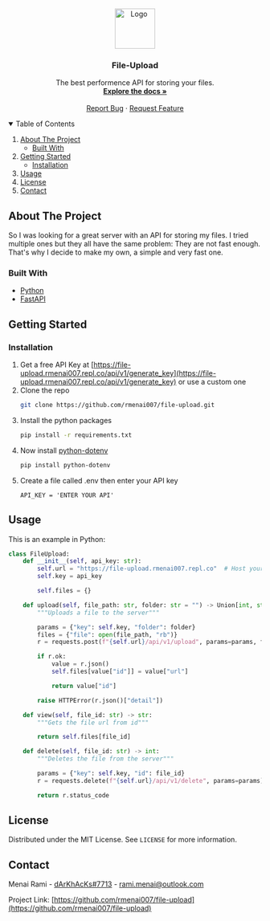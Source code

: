 <!-- PROJECT LOGO -->
<br />
<p align="center">
  <a href="https://github.com/rmenai007/file-upload">
    <img src="https://image.flaticon.com/icons/png/512/2165/2165703.png" alt="Logo" width="80" height="80">
  </a>

<h3 align="center">File-Upload</h3>

  <p align="center">
    The best performence API for storing your files.
    <br />
    <a href="https://file-upload.rmenai007.repl.co/api/v1/docs"><strong>Explore the docs »</strong></a>
    <br />
    <br />
    <a href="https://github.com/rmenai007/file-upload/issues">Report Bug</a>
    ·
    <a href="https://github.com/rmenai007/file-upload/issues">Request Feature</a>
  </p>
</p>



<!-- TABLE OF CONTENTS -->
<details open="open">
  <summary>Table of Contents</summary>
  <ol>
    <li>
      <a href="#about-the-project">About The Project</a>
      <ul>
        <li><a href="#built-with">Built With</a></li>
      </ul>
    </li>
    <li>
      <a href="#getting-started">Getting Started</a>
      <ul>
        <li><a href="#installation">Installation</a></li>
      </ul>
    </li>
    <li><a href="#usage">Usage</a></li>
    <li><a href="#license">License</a></li>
    <li><a href="#contact">Contact</a></li>
  </ol>
</details>



<!-- ABOUT THE PROJECT -->

## About The Project

So I was looking for a great server with an API for storing my files. I tried multiple ones but they all have the same
problem: They are not fast enough. That's why I decide to make my own, a simple and very fast one.

### Built With

* [Python](https://www.python.org)
* [FastAPI](https://fastapi.tiangolo.com/)

<!-- GETTING STARTED -->

## Getting Started

### Installation

1. Get a free API Key at [https://file-upload.rmenai007.repl.co/api/v1/generate_key](https://file-upload.rmenai007.repl.co/api/v1/generate_key) or use a custom one
2. Clone the repo
   ```sh
   git clone https://github.com/rmenai007/file-upload.git
   ```
3. Install the python packages
   ```sh
   pip install -r requirements.txt
   ```
4. Now install [python-dotenv](https://pypi.org/project/python-dotenv/)
   ```sh
   pip install python-dotenv
   ```
5. Create a file called .env then enter your API key
   ```JS
   API_KEY = 'ENTER YOUR API'
   ```

<!-- USAGE EXAMPLES -->

## Usage

This is an example in Python:
```python
class FileUpload:
    def __init__(self, api_key: str):
        self.url = "https://file-upload.rmenai007.repl.co"  # Host your server then change the url here
        self.key = api_key

        self.files = {}

    def upload(self, file_path: str, folder: str = "") -> Union[int, str]:
        """Uploads a file to the server"""

        params = {"key": self.key, "folder": folder}
        files = {"file": open(file_path, "rb")}
        r = requests.post(f"{self.url}/api/v1/upload", params=params, files=files)

        if r.ok:
            value = r.json()
            self.files[value["id"]] = value["url"]

            return value["id"]

        raise HTTPError(r.json()["detail"])

    def view(self, file_id: str) -> str:
        """Gets the file url from id"""

        return self.files[file_id]

    def delete(self, file_id: str) -> int:
        """Deletes the file from the server"""

        params = {"key": self.key, "id": file_id}
        r = requests.delete(f"{self.url}/api/v1/delete", params=params)

        return r.status_code
```

<!-- LICENSE -->

## License

Distributed under the MIT License. See `LICENSE` for more information.



<!-- CONTACT -->

## Contact

Menai Rami - [dArKhAcKs#7713](https://discordapp.com/users/640422864125952004/) - rami.menai@outlook.com

Project Link: [https://github.com/rmenai007/file-upload](https://github.com/rmenai007/file-upload)


<!-- MARKDOWN LINKS & IMAGES -->
<!-- https://www.markdownguide.org/basic-syntax/#reference-style-links -->

[contributors-shield]: https://img.shields.io/github/contributors/othneildrew/Best-README-Template.svg?style=for-the-badge

[contributors-url]: https://github.com/othneildrew/Best-README-Template/graphs/contributors

[forks-shield]: https://img.shields.io/github/forks/othneildrew/Best-README-Template.svg?style=for-the-badge

[forks-url]: https://github.com/othneildrew/Best-README-Template/network/members

[stars-shield]: https://img.shields.io/github/stars/othneildrew/Best-README-Template.svg?style=for-the-badge

[stars-url]: https://github.com/othneildrew/Best-README-Template/stargazers

[issues-shield]: https://img.shields.io/github/issues/othneildrew/Best-README-Template.svg?style=for-the-badge

[issues-url]: https://github.com/othneildrew/Best-README-Template/issues

[license-shield]: https://img.shields.io/github/license/othneildrew/Best-README-Template.svg?style=for-the-badge

[license-url]: https://github.com/othneildrew/Best-README-Template/blob/master/LICENSE.txt

[linkedin-shield]: https://img.shields.io/badge/-LinkedIn-black.svg?style=for-the-badge&logo=linkedin&colorB=555

[linkedin-url]: https://linkedin.com/in/othneildrew